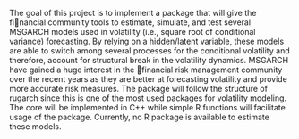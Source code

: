 The goal of this project is to implement a package that will give the financial community tools to estimate, simulate, and test several MSGARCH models used in volatility (i.e., square root of conditional variance) forecasting. By relying on a hidden/latent variable, these models are able to switch among several processes for the conditional volatility and therefore, account for structural break in the volatility dynamics. MSGARCH have gained a huge interest in the financial risk management community over the recent years as they are better at forecasting volatility and provide more accurate risk measures. The package will follow the structure of rugarch since this is one of the most used packages for volatility modeling. The core will be implemented in C++ while simple R functions will facilitate usage of the package. Currently, no R package is available to estimate these models.
